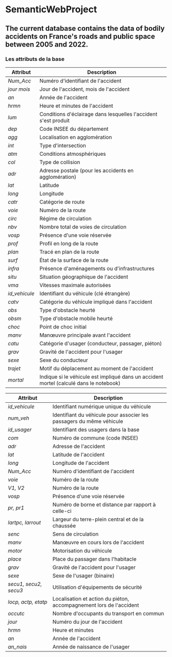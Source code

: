 # SemanticWebProject
## The current database contains the data of bodily accidents on France's roads and public space  between 2005 and 2022.

### Les attributs de la base 

| **Attribut**        | **Description**                                                                 |
|---------------------|---------------------------------------------------------------------------------|
| *Num\_Acc*          | Numéro d'identifiant de l'accident                                               |
| *jour mois*         | Jour de l'accident, mois de l'accident                                           |
| *an*                | Année de l'accident                                                             |
| *hrmn*              | Heure et minutes de l'accident                                                  |
| *lum*               | Conditions d'éclairage dans lesquelles l'accident s'est produit                 |
| *dep*               | Code INSEE du département                                                       |
| *agg*               | Localisation en agglomération                                                   |
| *int*               | Type d'intersection                                                            |
| *atm*               | Conditions atmosphériques                                                      |
| *col*               | Type de collision                                                              |
| *adr*               | Adresse postale (pour les accidents en agglomération)                          |
| *lat*               | Latitude                                                                       |
| *long*              | Longitude                                                                      |
| *catr*              | Catégorie de route                                                             |
| *voie*              | Numéro de la route                                                             |
| *circ*              | Régime de circulation                                                          |
| *nbv*               | Nombre total de voies de circulation                                           |
| *vosp*              | Présence d'une voie réservée                                                   |
| *prof*              | Profil en long de la route                                                     |
| *plan*              | Tracé en plan de la route                                                      |
| *surf*              | État de la surface de la route                                                 |
| *infra*             | Présence d'aménagements ou d'infrastructures                                   |
| *situ*              | Situation géographique de l'accident                                           |
| *vma*               | Vitesses maximale autorisées                                                   |
| *id\_vehicule*      | Identifiant du véhicule (clé étrangère)                                         |
| *catv*              | Catégorie du véhicule impliqué dans l'accident                                  |
| *obs*               | Type d'obstacle heurté                                                         |
| *obsm*              | Type d'obstacle mobile heurté                                                  |
| *choc*              | Point de choc initial                                                          |
| *manv*              | Manœuvre principale avant l'accident                                           |
| *catu*              | Catégorie d'usager (conducteur, passager, piéton)                              |
| *grav*              | Gravité de l'accident pour l'usager                                             |
| *sexe*              | Sexe du conducteur                                                             |
| *trajet*            | Motif du déplacement au moment de l'accident                                   |
| *mortal*            | Indique si le véhicule est impliqué dans un accident mortel (calculé dans le notebook) |


| **Attribut**        | **Description**                                                             |
|---------------------|-----------------------------------------------------------------------------|
| *id\_vehicule*      | Identifiant numérique unique du véhicule                                    |
| *num\_veh*          | Identifiant du véhicule pour associer les passagers du même véhicule         |
| *id\_usager*        | Identifiant des usagers dans la base                                        |
| *com*               | Numéro de commune (code INSEE)                                              |
| *adr*               | Adresse de l'accident                                                       |
| *lat*               | Latitude de l'accident                                                      |
| *long*              | Longitude de l'accident                                                     |
| *Num\_Acc*          | Numéro d'identifiant de l'accident                                           |
| *voie*              | Numéro de la route                                                          |
| *V1, V2*            | Numéro de la route                                                          |
| *vosp*              | Présence d'une voie réservée                                                |
| *pr, pr1*           | Numéro de borne et distance par rapport à celle-ci                          |
| *lartpc, larrout*   | Largeur du terre-plein central et de la chaussée                            |
| *senc*              | Sens de circulation                                                         |
| *manv*              | Manœuvre en cours lors de l'accident                                        |
| *motor*             | Motorisation du véhicule                                                    |
| *place*             | Place du passager dans l'habitacle                                          |
| *grav*              | Gravité de l'accident pour l'usager                                         |
| *sexe*              | Sexe de l'usager (binaire)                                                  |
| *secu1, secu2, secu3* | Utilisation d'équipements de sécurité                                    | 
| *locp, actp, etatp* | Localisation et action du piéton, accompagnement lors de l'accident         |
| *occutc*            | Nombre d'occupants du transport en commun                                   |
| *jour*              | Numéro du jour de l'accident                                                | 
| *hrmn*              | Heure et minutes                                                           |
| *an*                | Année de l'accident                                                         |
| *an\_nais*          | Année de naissance de l'usager                                              |
